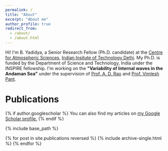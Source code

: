 ```yaml
---
permalink: /
title: "About"
excerpt: "About me"
author_profile: true
redirect_from: 
  - /about/
  - /about.html
---
```


Hi!
I'm B. Yadidya, a Senior Research Fellow (Ph.D. candidate) at the [Centre for Atmospheric Sciences](https://cas.iitd.ac.in/), [Indian Insitute of Technology Delhi](https://home.iitd.ac.in/).
My Ph.D. is funded by the Department of Science and Technology, India under the INSPIRE fellowship. 
I'm working on the **"Variability of Internal waves in the Andaman Sea"** under the supervision of [Prof. A. D. Rao](https://web.iitd.ac.in/~adrao/) and [Prof. Vimlesh Pant](https://web.iitd.ac.in/~vimlesh/).



# Publications

{% if author.googlescholar %}
  You can also find my articles on <u><a href="{{author.googlescholar}}">my Google Scholar profile</a>.</u>
{% endif %}

{% include base_path %}

{% for post in site.publications reversed %}
  {% include archive-single.html %}
{% endfor %}